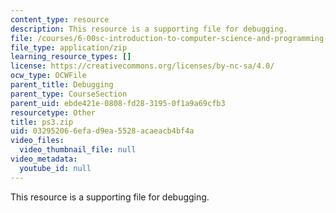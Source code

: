 ```yaml
---
content_type: resource
description: This resource is a supporting file for debugging.
file: /courses/6-00sc-introduction-to-computer-science-and-programming-spring-2011/032952066efad9ea5528acaeacb4bf4a_ps3.zip
file_type: application/zip
learning_resource_types: []
license: https://creativecommons.org/licenses/by-nc-sa/4.0/
ocw_type: OCWFile
parent_title: Debugging
parent_type: CourseSection
parent_uid: ebde421e-0808-fd28-3195-0f1a9a69cfb3
resourcetype: Other
title: ps3.zip
uid: 03295206-6efa-d9ea-5528-acaeacb4bf4a
video_files:
  video_thumbnail_file: null
video_metadata:
  youtube_id: null
---
```

This resource is a supporting file for debugging.